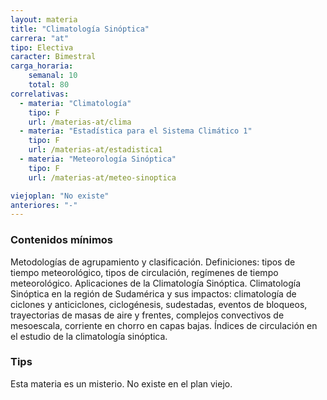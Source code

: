 ```yaml
---
layout: materia
title: "Climatología Sinóptica"
carrera: "at"
tipo: Electiva
caracter: Bimestral
carga_horaria: 
    semanal: 10
    total: 80
correlativas:
  - materia: "Climatología"
    tipo: F
    url: /materias-at/clima
  - materia: "Estadística para el Sistema Climático 1"
    tipo: F
    url: /materias-at/estadistica1
  - materia: "Meteorología Sinóptica"
    tipo: F
    url: /materias-at/meteo-sinoptica

viejoplan: "No existe"
anteriores: "-"
---
```


### Contenidos mínimos
Metodologías de agrupamiento y clasificación. Definiciones: tipos de tiempo meteorológico, tipos de circulación, regímenes de tiempo meteorológico. Aplicaciones de la Climatología Sinóptica. Climatología Sinóptica en la región de Sudamérica y sus impactos: climatología de ciclones y anticiclones, ciclogénesis, sudestadas, eventos de bloqueos, trayectorias de masas de aire y frentes, complejos convectivos de mesoescala, corriente en chorro en capas bajas. Índices de circulación en el estudio de la climatología sinóptica.

### Tips
Esta materia es un misterio. No existe en el plan viejo.